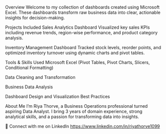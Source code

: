 Overview
Welcome to my collection of dashboards created using Microsoft Excel.
These dashboards transform raw business data into clear, actionable insights for decision-making.

Projects Included
Sales Analytics Dashboard
Visualized key sales KPIs including revenue trends, region-wise performance, and product category analysis.

Inventory Management Dashboard
Tracked stock levels, reorder points, and optimized inventory turnover using dynamic charts and pivot tables.

Tools & Skills Used
Microsoft Excel (Pivot Tables, Pivot Charts, Slicers, Conditional Formatting)

Data Cleaning and Transformation

Business Data Analysis

Dashboard Design and Visualization Best Practices

About Me
I’m Riya Thorve, a Business Operations professional turned aspiring Data Analyst.
I bring 3 years of domain experience, strong analytical skills, and a passion for transforming data into insights.

🔗 Connect with me on LinkedIn https://www.linkedin.com/in/riyathorve1099

